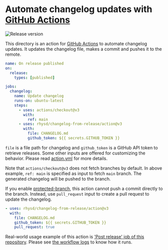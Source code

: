 Automate changelog updates with [GitHub Actions][gh-actions]
============================================================
![Release version][release-badge]

This directory is an action for [GitHub Actions][gh-actions] to automate changelog updates.
It updates the changelog file, makes a commit and pushes it to the remote.

```yaml
name: On release published
on:
  release:
    types: [published]

jobs:
  changelog:
    name: Update changelog
    runs-on: ubuntu-latest
    steps:
      - uses: actions/checkout@v3
        with:
          ref: main
      - uses: rhysd/changelog-from-release/action@v3
        with:
          file: CHANGELOG.md
          github_token: ${{ secrets.GITHUB_TOKEN }}
```

`file` is a file path for changelog and `github_token` is a GitHub API token to retrieve releases.
Some other inputs are offered for customizing the behavior. Please read [action.yml](./action.yml)
for more details.

Note that `actions/checkout@v3` does not fetch branches by default. In above example, `ref: main`
is specified as input to fetch `main` branch. The generated changelog will be pushed to the branch.

If you enable [protected-branch][], this action cannot push a commit directly to the branch. Instead,
use `pull_request` input to create a pull request to update the changelog.

```yaml
- uses: rhysd/changelog-from-release/action@v3
  with:
    file: CHANGELOG.md
    github_token: ${{ secrets.GITHUB_TOKEN }}
    pull_request: true
```

Real-world usage example of this action is ['Post release' job of this repository](../.github/workflows/post-release.yml).
Please see [the workflow logs][ci-logs] to know how it runs.

[gh-actions]: https://github.com/features/actions
[release-badge]: https://img.shields.io/github/v/release/rhysd/changelog-from-release.svg
[ci-logs]: https://github.com/rhysd/changelog-from-release/actions/workflows/post-release.yml
[protected-branch]: https://docs.github.com/en/repositories/configuring-branches-and-merges-in-your-repository/defining-the-mergeability-of-pull-requests/about-protected-branches
